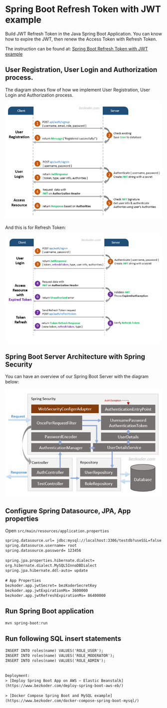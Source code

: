 # Spring Boot Refresh Token with JWT example

Build JWT Refresh Token in the Java Spring Boot Application. You can know how to expire the JWT, then renew the Access Token with Refresh Token.

The instruction can be found at:
[Spring Boot Refresh Token with JWT example](https://bezkoder.com/spring-boot-refresh-token-jwt/)

## User Registration, User Login and Authorization process.
The diagram shows flow of how we implement User Registration, User Login and Authorization process.

![spring-boot-spring-security-jwt-authentication-flow](spring-boot-spring-security-jwt-authentication-flow.png)

And this is for Refresh Token:

![spring-boot-refresh-token-jwt-example-flow](spring-boot-refresh-token-jwt-example-flow.png)

## Spring Boot Server Architecture with Spring Security
You can have an overview of our Spring Boot Server with the diagram below:

![spring-boot-jwt-authentication-spring-security-architecture](spring-boot-jwt-authentication-spring-security-architecture.png)

## Configure Spring Datasource, JPA, App properties
Open `src/main/resources/application.properties`

```properties
spring.datasource.url= jdbc:mysql://localhost:3306/testdb?useSSL=false
spring.datasource.username= root
spring.datasource.password= 123456

spring.jpa.properties.hibernate.dialect= org.hibernate.dialect.MySQL5InnoDBDialect
spring.jpa.hibernate.ddl-auto= update

# App Properties
bezkoder.app.jwtSecret= bezKoderSecretKey
bezkoder.app.jwtExpirationMs= 3600000
bezkoder.app.jwtRefreshExpirationMs= 86400000
```

## Run Spring Boot application
```
mvn spring-boot:run
```

## Run following SQL insert statements
```
INSERT INTO roles(name) VALUES('ROLE_USER');
INSERT INTO roles(name) VALUES('ROLE_MODERATOR');
INSERT INTO roles(name) VALUES('ROLE_ADMIN');


Deployment:
> [Deploy Spring Boot App on AWS – Elastic Beanstalk](https://www.bezkoder.com/deploy-spring-boot-aws-eb/)

> [Docker Compose Spring Boot and MySQL example](https://www.bezkoder.com/docker-compose-spring-boot-mysql/)
